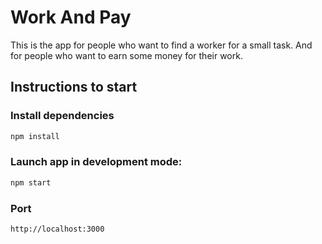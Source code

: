 # Work And Pay

This is the app for people who want to find a worker for a small task. And for people who want to earn some money for their work.

## Instructions to start

### Install dependencies

```bash
npm install
```

### Launch app in development mode:

```bash
npm start
```

### Port

```bash
http://localhost:3000
```


